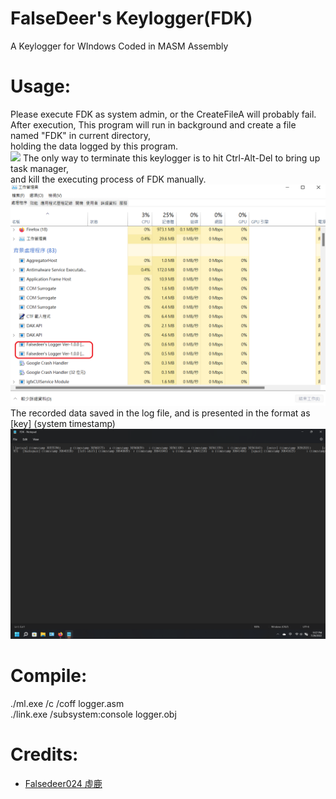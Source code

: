 # FalseDeer's Keylogger(FDK)
A Keylogger for WIndows Coded in MASM Assembly

# Usage:
Please execute FDK as system admin, or the CreateFileA will probably fail.  
After execution, This program will run in background and create a file named "FDK" in current directory,  
holding the data logged by this program.  
<img src="https://raw.githubusercontent.com/Falsedeer/FDK-Keylogger/main/pic/run%20as%20admin.png">
The only way to terminate this keylogger is to hit Ctrl-Alt-Del to bring up task manager,  
and kill the executing process of FDK manually.
<img src="https://raw.githubusercontent.com/Falsedeer/FDK-Keylogger/main/pic/run%20in%20background.png">
The recorded data saved in the log file, and is presented in the format as [key] (system timestamp)
<img src="https://raw.githubusercontent.com/Falsedeer/FDK-Keylogger/main/pic/result.png">

# Compile:
./ml.exe /c /coff logger.asm  
./link.exe /subsystem:console logger.obj  

# Credits:
- [Falsedeer024 虛鹿](https://home.gamer.com.tw/homeindex.php?owner=maxchen024)
